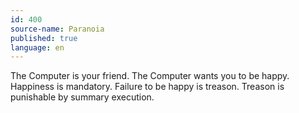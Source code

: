 ```yaml
---
id: 400
source-name: Paranoia
published: true
language: en
---
```

The Computer is your friend. The Computer wants you to be happy. Happiness is mandatory. Failure to be happy is treason. Treason is punishable by summary execution.
